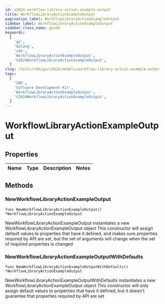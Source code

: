 ```yaml
---
id: v2024-workflow-library-action-example-output
title: WorkflowLibraryActionExampleOutput
pagination_label: WorkflowLibraryActionExampleOutput
sidebar_label: WorkflowLibraryActionExampleOutput
sidebar_class_name: gosdk
keywords:
  [
    'go',
    'Golang',
    'sdk',
    'WorkflowLibraryActionExampleOutput',
    'V2024WorkflowLibraryActionExampleOutput',
  ]
slug: /tools/sdk/go/v2024/models/workflow-library-action-example-output
tags:
  [
    'SDK',
    'Software Development Kit',
    'WorkflowLibraryActionExampleOutput',
    'V2024WorkflowLibraryActionExampleOutput',
  ]
---
```


# WorkflowLibraryActionExampleOutput

## Properties

| Name | Type | Description | Notes |
| ---- | ---- | ----------- | ----- |

## Methods

### NewWorkflowLibraryActionExampleOutput

`func NewWorkflowLibraryActionExampleOutput() *WorkflowLibraryActionExampleOutput`

NewWorkflowLibraryActionExampleOutput instantiates a new WorkflowLibraryActionExampleOutput object This constructor will assign default values to properties that have it defined, and makes sure properties required by API are set, but the set of arguments will change when the set of required properties is changed

### NewWorkflowLibraryActionExampleOutputWithDefaults

`func NewWorkflowLibraryActionExampleOutputWithDefaults() *WorkflowLibraryActionExampleOutput`

NewWorkflowLibraryActionExampleOutputWithDefaults instantiates a new WorkflowLibraryActionExampleOutput object This constructor will only assign default values to properties that have it defined, but it doesn't guarantee that properties required by API are set
